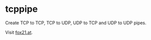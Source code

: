 # tcppipe
Create TCP to TCP, TCP to UDP, UDP to TCP and UDP to UDP pipes.

Visit [fox21.at](http://fox21.at).
